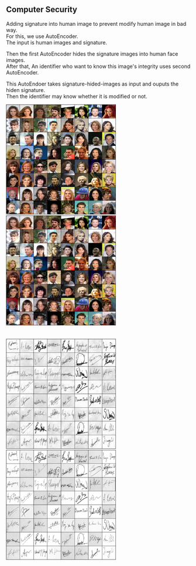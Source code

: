 ## Computer Security


Adding signature into human image to prevent modify human image in bad way.  
For this, we use AutoEncoder.  
The input is human images and signature.

Then the first AutoEncoder hides the signature images into human face images.  
After that, An identifier who want to know this image's integrity uses second AutoEncoder.

This AutoEndoer takes signature-hided-images as input and ouputs the hiden signature.  
Then the identifier may know whether it is modified or not.




<left><img src="./images/celeb.png" width="300" height="300">  <img src="./images/hiden_image.png" width="300" 
height="300"></left>
<br/><br/><br/>
<img src="./images/restored_sign_image.png" width="300" height="300">
 <img src="./images/sign_image.png" width="300" height="300">



<!-- 
> 화,목 9:00~10:30

- #### work

  | Week    | Date            | Detail                    |
  | ------- | --------------- | ------------------------- |
  | Week 7  | 23.04.13 (Thur) | Mid-term exam             |
  | Week 11 | 23.05.11 (Thur) | Term project presentation |
  | Week 14 | 23.05.30 (Tue)  | Final report              |
  | Week 16 | 23.06.15 (Thur) | Final exam                |

- Project
  - Introduction
    - 실제로 프로토콜 디자인
    - 간단한 implement
    - 어떻게 evalutation 하는가 (보안성에 대한 analysis, )
    - 기본적은 goals 외의 하나를 더 추가해서 거기에 맞게 디자인
      - goal 두가지, engineering goal 하나 (privacy, 데이터 양 등등)
      - evaluation 
  - 시나리오
    - IOT 카메라가 사진 찍어서 서버에 보내는 것 (주기적으로) - 이 때 통신 (이미지 보냄)
    - 스마트폰의 2개 센서 데이터를 클라우드에 보내는 것 (작은 데이터 보냄)
    - 원격시스템에 대한 controller가 control message를 보내는 것
  - TODO
    - 2인 1조
    - 최종 작업물 : code, final report(overleaf) (한 페이지에 그림 넣어서)
  - 평가 기준
    - 디자인 goal 3개, 골에 맞게 디자인했고 잘 argue 하는가
    - writing quality (grammar)
  - 4월 18일까지 팀 구성
  - 5월 11일 발표 - 기본적인 디자인, 전제로 하는 공격자, 3개의 골 세우기
    - 시나리오에 specific 한 골 1개 (security 아니더라도) performance 관련 부분
    - 심플해도 괜찮음.
    - 어떻게 구현할 것이고, 어떻게 평가할 것인지 평가 기준 (골 달성 기준)
    - 피피티 형식. 영어로 발표
  - Final report (5월 30일)
    - Introduction : 내가 선택한 시나리오. 왜 중요한지는 X, 어떠한 암호화 프로토콜을 개발하려고 하고, 대략 어떤 골을 달성하는 것을 제시한다. summary 형식
    - Overview : 시나리오 디테일 - 주고받을 메세지가 무엇인지. 
    - Evaluation  -->
